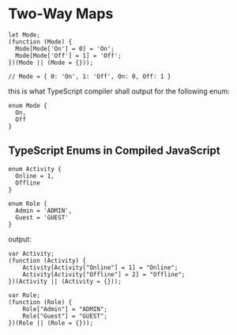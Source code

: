 # Two-Way Maps

```
let Mode;
(function (Mode) {
  Mode[Mode['On'] = 0] = 'On';
  Mode[Mode['Off'] = 1] = 'Off';
})(Mode || (Mode = {}));

// Mode = { 0: 'On', 1: 'Off', On: 0, Off: 1 }
```

this is what TypeScript compiler shall output for the following enum:

```
enum Mode {
  On,
  Off
}
```

## TypeScript Enums in Compiled JavaScript

```
enum Activity {
  Online = 1,
  Offline
}

enum Role {
  Admin = 'ADMIN',
  Guest = 'GUEST'
}
```

output:

```
var Activity;
(function (Activity) {
    Activity[Activity["Online"] = 1] = "Online";
    Activity[Activity["Offline"] = 2] = "Offline";
})(Activity || (Activity = {}));

var Role;
(function (Role) {
    Role["Admin"] = "ADMIN";
    Role["Guest"] = "GUEST";
})(Role || (Role = {}));
```
